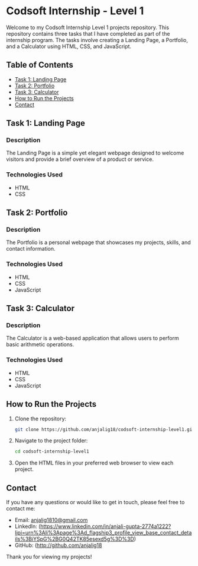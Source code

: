 # Codsoft Internship - Level 1

Welcome to my Codsoft Internship Level 1 projects repository. This repository contains three tasks that I have completed as part of the internship program. The tasks involve creating a Landing Page, a Portfolio, and a Calculator using HTML, CSS, and JavaScript.

## Table of Contents

- [Task 1: Landing Page](#task-1-landing-page)
- [Task 2: Portfolio](#task-2-portfolio)
- [Task 3: Calculator](#task-3-calculator)
- [How to Run the Projects](#how-to-run-the-projects)
- [Contact](#contact)

## Task 1: Landing Page

### Description
The Landing Page is a simple yet elegant webpage designed to welcome visitors and provide a brief overview of a product or service.

### Technologies Used
- HTML
- CSS

## Task 2: Portfolio

### Description
The Portfolio is a personal webpage that showcases my projects, skills, and contact information.

### Technologies Used
- HTML
- CSS
- JavaScript

## Task 3: Calculator

### Description
The Calculator is a web-based application that allows users to perform basic arithmetic operations.

### Technologies Used
- HTML
- CSS
- JavaScript

## How to Run the Projects

1. Clone the repository:
    ```sh
    git clone https://github.com/anjalig18/codsoft-internship-level1.git
    ```
2. Navigate to the project folder:
    ```sh
    cd codsoft-internship-level1
    ```
3. Open the HTML files in your preferred web browser to view each project.

## Contact

If you have any questions or would like to get in touch, please feel free to contact me:

- Email: anjalig1810@gmail.com
- LinkedIn: (https://www.linkedin.com/in/anjali-gupta-2774a1222?lipi=urn%3Ali%3Apage%3Ad_flagship3_profile_view_base_contact_details%3BiYSpG%2BG0Q42TK85esexd5g%3D%3D)
- GitHub: (http://github.com/anjalig18

Thank you for viewing my projects!
